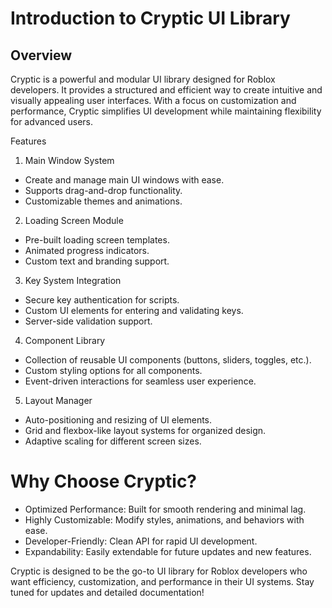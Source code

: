 # Introduction to Cryptic UI Library

## Overview

Cryptic is a powerful and modular UI library designed for Roblox developers. It provides a structured and efficient way to create intuitive and visually appealing user interfaces. With a focus on customization and performance, Cryptic simplifies UI development while maintaining flexibility for advanced users.

Features

1. Main Window System

- Create and manage main UI windows with ease.
- Supports drag-and-drop functionality.
- Customizable themes and animations.

2. Loading Screen Module

- Pre-built loading screen templates.
- Animated progress indicators.
- Custom text and branding support.

3. Key System Integration

- Secure key authentication for scripts.
- Custom UI elements for entering and validating keys.
- Server-side validation support.

4. Component Library

- Collection of reusable UI components (buttons, sliders, toggles, etc.).
- Custom styling options for all components.
- Event-driven interactions for seamless user experience.

5. Layout Manager

- Auto-positioning and resizing of UI elements.
- Grid and flexbox-like layout systems for organized design.
- Adaptive scaling for different screen sizes.

# Why Choose Cryptic?

- Optimized Performance: Built for smooth rendering and minimal lag.
- Highly Customizable: Modify styles, animations, and behaviors with ease.
- Developer-Friendly: Clean API for rapid UI development.
- Expandability: Easily extendable for future updates and new features.

Cryptic is designed to be the go-to UI library for Roblox developers who want efficiency, customization, and performance in their UI systems. Stay tuned for updates and detailed documentation!

